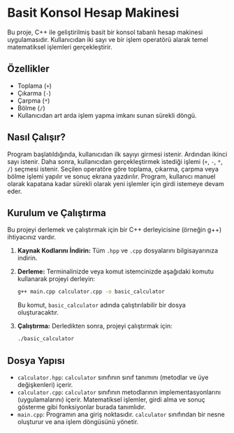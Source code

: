 # Basit Konsol Hesap Makinesi

Bu proje, C++ ile geliştirilmiş basit bir konsol tabanlı hesap makinesi uygulamasıdır. Kullanıcıdan iki sayı ve bir işlem operatörü alarak temel matematiksel işlemleri gerçekleştirir.

## Özellikler

- Toplama (`+`)
- Çıkarma (`-`)
- Çarpma (`*`)
- Bölme (`/`)
- Kullanıcıdan art arda işlem yapma imkanı sunan sürekli döngü.

## Nasıl Çalışır?

Program başlatıldığında, kullanıcıdan ilk sayıyı girmesi istenir. Ardından ikinci sayı istenir. Daha sonra, kullanıcıdan gerçekleştirmek istediği işlemi (`+`, `-`, `*`, `/`) seçmesi istenir. Seçilen operatöre göre toplama, çıkarma, çarpma veya bölme işlemi yapılır ve sonuç ekrana yazdırılır. Program, kullanıcı manuel olarak kapatana kadar sürekli olarak yeni işlemler için girdi istemeye devam eder.

## Kurulum ve Çalıştırma

Bu projeyi derlemek ve çalıştırmak için bir C++ derleyicisine (örneğin g++) ihtiyacınız vardır.

1.  **Kaynak Kodlarını İndirin:**
    Tüm `.hpp` ve `.cpp` dosyalarını bilgisayarınıza indirin.

2.  **Derleme:**
    Terminalinizde veya komut istemcinizde aşağıdaki komutu kullanarak projeyi derleyin:

    ```bash
    g++ main.cpp calculator.cpp -o basic_calculator
    ```
    Bu komut, `basic_calculator` adında çalıştırılabilir bir dosya oluşturacaktır.

3.  **Çalıştırma:**
    Derledikten sonra, projeyi çalıştırmak için:

    ```bash
    ./basic_calculator
    ```

## Dosya Yapısı

-   `calculator.hpp`: `calculator` sınıfının sınıf tanımını (metodlar ve üye değişkenleri) içerir.
-   `calculator.cpp`: `calculator` sınıfının metodlarının implementasyonlarını (uygulamalarını) içerir. Matematiksel işlemler, girdi alma ve sonuç gösterme gibi fonksiyonlar burada tanımlıdır.
-   `main.cpp`: Programın ana giriş noktasıdır. `calculator` sınıfından bir nesne oluşturur ve ana işlem döngüsünü yönetir.
